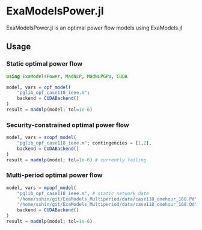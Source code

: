 # ExaModelsPower.jl
ExaModelsPower.jl is an optimal power flow models using ExaModels.jl

## Usage
### Static optimal power flow
```julia
using ExaModelsPower, MadNLP, MadNLPGPU, CUDA

model, vars = opf_model(
    "pglib_opf_case118_ieee.m";
    backend = CUDABackend()
)
result = madnlp(model; tol=1e-6)
```

### Security-constrained optimal power flow
```julia
model, vars = scopf_model(
    "pglib_opf_case118_ieee.m"; contingencies = [1,2],
    backend = CUDABackend()
)
result = madnlp(model; tol=1e-6) # currently failing
```

### Multi-period optimal power flow
```julia
model, vars = mpopf_model(
    "pglib_opf_case118_ieee.m", # static network data
    "/home/sshin/git/ExaModels_Multiperiod/data/case118_onehour_168.Pd", # dynamic load data
    "/home/sshin/git/ExaModels_Multiperiod/data/case118_onehour_168.Qd"; # dynamic load data
    backend = CUDABackend()
)
result = madnlp(model; tol=1e-6)
```
